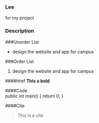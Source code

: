 ### Lee
for my project

### Description

###Unorder List
* design the website and app for campus

###Order List
1. design the website and app for campus


####Href
**This a bold**

####Code        
        public int main()
        {
          return 0;
        }


####Cite
> This is a cite
